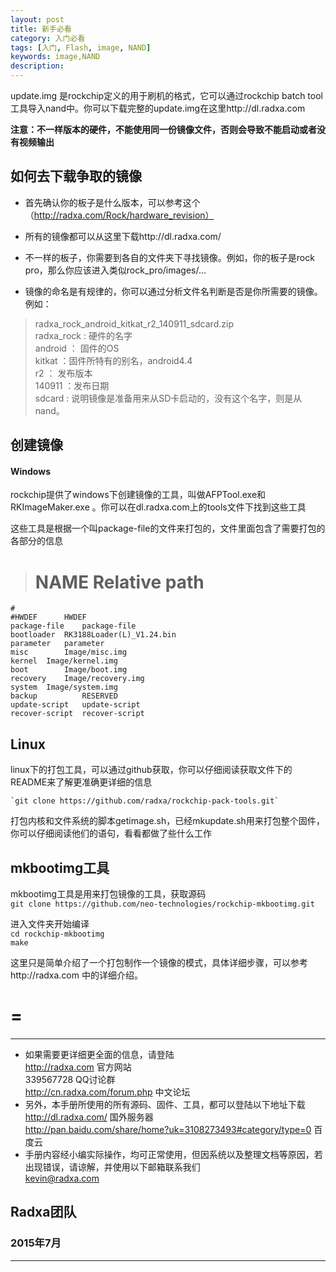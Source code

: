 ```yaml
---
layout: post
title: 新手必看
category: 入门必看
tags: [入门, Flash, image, NAND]
keywords: image,NAND
description: 
---
```



update.img 是rockchip定义的用于刷机的格式，它可以通过rockchip batch tool工具导入nand中。你可以下载完整的update.img在这里http://dl.radxa.com  


**注意：不一样版本的硬件，不能使用同一份镜像文件，否则会导致不能启动或者没有视频输出**  

## 如何去下载争取的镜像  

* 首先确认你的板子是什么版本，可以参考这个（http://radxa.com/Rock/hardware_revision）  

* 所有的镜像都可以从这里下载http://dl.radxa.com/  

* 不一样的板子，你需要到各自的文件夹下寻找镜像。例如，你的板子是rock pro，那么你应该进入类似rock_pro/images/...  

* 镜像的命名是有规律的，你可以通过分析文件名判断是否是你所需要的镜像。例如：  

> 	radxa_rock_android_kitkat_r2_140911_sdcard.zip  
	radxa_rock  : 硬件的名字  
	android   ：  固件的OS  
	kitkat   ：固件所特有的别名，android4.4  
	r2  	： 发布版本  
	140911	：发布日期  
	sdcard	: 说明镜像是准备用来从SD卡启动的，没有这个名字，则是从nand。  

## 创建镜像  

#### Windows  

rockchip提供了windows下创建镜像的工具，叫做AFPTool.exe和 RKImageMaker.exe 。你可以在dl.radxa.com上的tools文件下找到这些工具  

这些工具是根据一个叫package-file的文件来打包的，文件里面包含了需要打包的各部分的信息  
>	# NAME		Relative path  
	#  
	#HWDEF		HWDEF  
	package-file	package-file  
	bootloader	RK3188Loader(L)_V1.24.bin  
	parameter	parameter  
	misc		Image/misc.img  
	kernel	Image/kernel.img  
	boot		Image/boot.img  
	recovery	Image/recovery.img  
	system	Image/system.img  
	backup			RESERVED  
	update-script	update-script  
	recover-script	recover-script  

## Linux  

linux下的打包工具，可以通过github获取，你可以仔细阅读获取文件下的README来了解更准确更详细的信息  

	`git clone https://github.com/radxa/rockchip-pack-tools.git`  

打包内核和文件系统的脚本getimage.sh，已经mkupdate.sh用来打包整个固件，你可以仔细阅读他们的语句，看看都做了些什么工作  

## mkbootimg工具  

mkbootimg工具是用来打包镜像的工具，获取源码  
	`git clone https://github.com/neo-technologies/rockchip-mkbootimg.git`  

进入文件夹开始编译  
	`cd rockchip-mkbootimg`  
	`make`  

这里只是简单介绍了一个打包制作一个镜像的模式，具体详细步骤，可以参考http://radxa.com 中的详细介绍。 

=
=


--------------------------------------------------------------------
* 如果需要更详细更全面的信息，请登陆  
	http://radxa.com  						官方网站  
	339567728         						QQ讨论群  
	http://cn.radxa.com/forum.php					中文论坛  
* 另外，本手册所使用的所有源码、固件、工具，都可以登陆以下地址下载  
	http://dl.radxa.com/                             	      国外服务器  
	http://pan.baidu.com/share/home?uk=3108273493#category/type=0	百度云  
* 手册内容经小编实际操作，均可正常使用，但因系统以及整理文档等原因，若出现错误，请谅解，并使用以下邮箱联系我们  
	kevin@radxa.com  

## Radxa团队  

### 2015年7月  
--------------------------------------------------------------------


